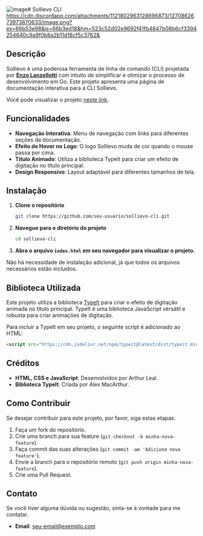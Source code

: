![image](https://github.com/user-attachments/assets/b4d8eb76-6145-4a53-a0be-59b1fc8ca7e7)# Sollievo CLI
https://cdn.discordapp.com/attachments/1121802963128696873/1270862673973870633/image.png?ex=66b53e98&is=66b3ed18&hm=523c52d02e9692f41fb4847b08b6cf3394254640c9a9f0b8a2b11d18cf5c3762&
## Descrição
Sollievo é uma poderosa ferramenta de linha de comando (CLI) projetada por **[Enzo Lanzellotti](https://github.com/YlanzinhoY/Sollievo)** com intuito de simplificar e otimizar o processo de desenvolvimento em Go. Este projeto apresenta uma página de documentação interativa para a CLI Sollievo.

Você pode visualizar o projeto <a href="https://arthurdevleal.github.io/cli-website-documentation/" target="_blank">neste link</a>.

## Funcionalidades
* **Navegação Interativa**: Menu de navegação com links para diferentes seções da documentação.
* **Efeito de Hover no Logo**: O logo Sollievo muda de cor quando o mouse passa por cima.
* **Título Animado**: Utiliza a biblioteca TypeIt para criar um efeito de digitação no título principal.
* **Design Responsivo**: Layout adaptável para diferentes tamanhos de tela.
  
## Instalação
1. **Clone o repositório**
   ```bash
   git clone https://github.com/seu-usuario/sollievo-cli.git
   ```
2. **Navegue para o diretório do projeto**
   ```bash
   cd sollievo-cli
   ```
3. **Abra o arquivo `index.html` em seu navegador para visualizar o projeto.**

Não há necessidade de instalação adicional, já que todos os arquivos necessários estão incluídos.

## Biblioteca Utilizada
Este projeto utiliza a biblioteca [TypeIt](https://typeitjs.com/) para criar o efeito de digitação animada no título principal. TypeIt é uma biblioteca JavaScript versátil e robusta para criar animações de digitação.

Para incluir a TypeIt em seu projeto, o seguinte script é adicionado ao HTML:
```html
<script src="https://cdn.jsdelivr.net/npm/typeit@latest/dist/typeit.min.js"></script>
```
## Créditos
* **HTML, CSS e JavaScript**: Desenvolvidos por Arthur Leal.
* **Biblioteca TypeIt**: Criada por Alex MacArthur.

## Como Contribuir
Se desejar contribuir para este projeto, por favor, siga estas etapas:
1. Faça um fork do repositório.
2. Crie uma branch para sua feature (`git checkout -b minha-nova-feature`).
3. Faça commit das suas alterações (`git commit -am 'Adiciona nova feature'`).
4. Envie a branch para o repositório remoto (`git push origin minha-nova-feature`).
5. Crie uma Pull Request.

## Contato
Se você tiver alguma dúvida ou sugestão, sinta-se à vontade para me contatar.
* **Email**: seu-email@exemplo.com
